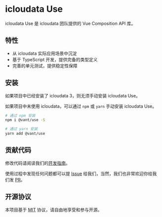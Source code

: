 # icloudata Use

icloudata Use 是 icloudata 团队提供的 Vue Composition API 库。

## 特性

- 从 icloudata 实际应用场景中沉淀
- 基于 TypeScript 开发，提供完备的类型定义
- 完善的单元测试，提供稳定性保障

## 安装

如果项目中已经安装了 icloudata 3，则无须手动安装 icloudata Use。

如果项目中未使用 icloudata，可以通过 `npm` 或 `yarn` 手动安装 icloudata Use。

```bash
# 通过 npm 安装
npm i @vant/use -S

# 通过 yarn 安装
yarn add @vant/use
```

## 贡献代码

修改代码请阅读我们的[开发指南](https://youzan.github.io/vant/#/zh-CN/contribution)。

使用过程中发现任何问题都可以提 [Issue](https://github.com/youzan/vant/issues) 给我们，当然，我们也非常欢迎你给我们发 [PR](https://github.com/youzan/vant/pulls)。

## 开源协议

本项目基于 [MIT](https://zh.wikipedia.org/wiki/MIT%E8%A8%B1%E5%8F%AF%E8%AD%89) 协议，请自由地享受和参与开源。
